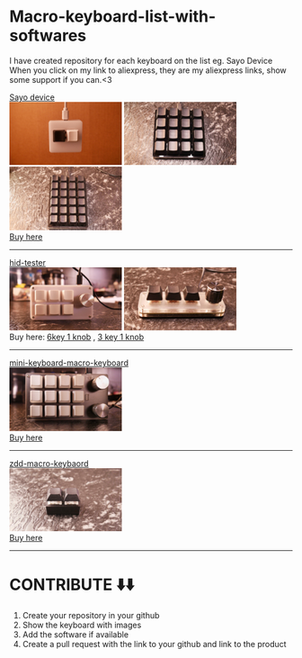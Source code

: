 # Macro-keyboard-list-with-softwares

I have created repository for each keyboard on the list eg. Sayo Device
When you click on my link to aliexpress, they are my aliexpress links, show some support if you can.<3

[Sayo device](https://github.com/macrozzz/Sayo-Device-Macro-keyboard) <br>
<img src="images/sayo.jpg" width="200px">
 <img src="images/sayo 16 k.jpg" width="200px">
<img src="images/sayo 24k.jpg" width="200px"><br>
<a href="https://s.click.aliexpress.com/e/_DF0kb7F" target="_blank">Buy here</a>

 <hr>

[hid-tester](https://github.com/macrozzz/hid-tester-macro-keyboard)  <br>
<img src="images/hid-tester.jpeg" width="200px">
<img src="images/hid tester 3k1k.jpg" width="200px"><br>
Buy here: [6key 1 knob](https://s.click.aliexpress.com/e/_ooyx4xn) , [3 key 1 knob](https://s.click.aliexpress.com/e/_onOjEKV)
 <hr>

[mini-keyboard-macro-keyboard](https://github.com/macrozzz/mini-keyboard-macro-keyboard)  <br>
<img src="images/mini-keyboard.jpg" width="200px"><br>
[Buy here](https://s.click.aliexpress.com/e/_ol27cgv)
 <hr>

[zdd-macro-keybaord](https://github.com/macrozzz/zdd-macro-keyboard)  <br>
<img src="images/zdd.jpeg" width="200px"><br>
[Buy here](https://s.click.aliexpress.com/e/_olAbSJn)
 <hr>



# CONTRIBUTE ⬇️⬇️

1. Create your repository in your github
2. Show the keyboard with images
3. Add the software if available
4. Create a pull request with the link to your github and link to the product
